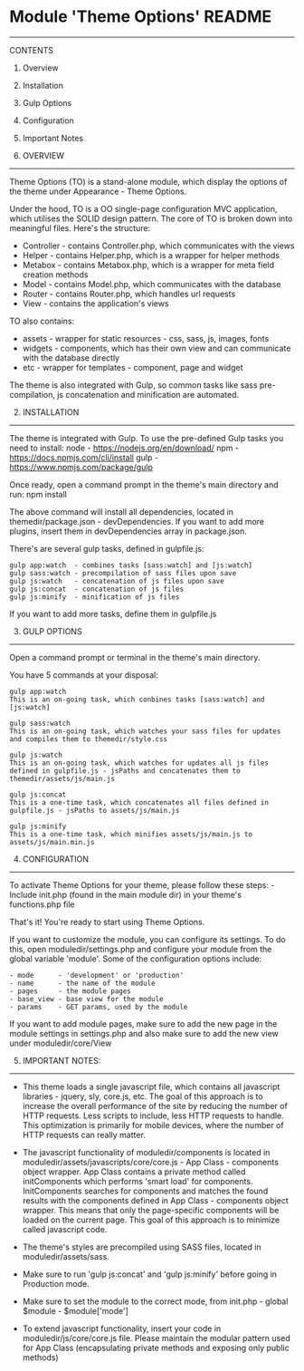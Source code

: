 
# Module 'Theme Options' README
------------------------------------------------------------
CONTENTS

1. Overview
2. Installation
3. Gulp Options
4. Configuration
5. Important Notes




1. OVERVIEW
------------------------------------------------------------
Theme Options (TO) is a stand-alone module, which display the options of the theme under Appearance - Theme Options.

Under the hood, TO is a OO single-page configuration MVC application, which utilises the SOLID design pattern. The core of TO is
broken down into meaningful files. Here's the structure:

- Controller    - contains Controller.php, which communicates with the views
- Helper        - contains Helper.php, which is a wrapper for helper methods
- Metabox       - contains Metabox.php, which is a wrapper for meta field creation methods
- Model         - contains Model.php, which communicates with the database
- Router        - contains Router.php, which handles url requests
- View          - contains the application's views

TO also contains:

- assets        - wrapper for static resources - css, sass, js, images, fonts
- widgets       - components, which has their own view and can communicate with the database directly
- etc           - wrapper for templates - component, page and widget

The theme is also integrated with Gulp, so common tasks like sass pre-compilation, js concatenation and minification are automated.




2. INSTALLATION
------------------------------------------------------------
The theme is integrated with Gulp. To use the pre-defined Gulp tasks you need to install:
	node        - https://nodejs.org/en/download/
	npm         - https://docs.npmjs.com/cli/install
	gulp        - https://www.npmjs.com/package/gulp

Once ready, open a command prompt in the theme's main directory and run:
npm install

The above command will install all dependencies, located in themedir/package.json - devDependencies.
If you want to add more plugins, insert them in devDependencies array in package.json.

There's are several gulp tasks, defined in gulpfile.js:

	gulp app:watch  - combines tasks [sass:watch] and [js:watch]
	gulp sass:watch - precompilation of sass files upon save
	gulp js:watch   - concatenation of js files upon save
	gulp js:concat  - concatenation of js files
	gulp js:minify  - minification of js files

If you want to add more tasks, define them in gulpfile.js




3. GULP OPTIONS
------------------------------------------------------------
Open a command prompt or terminal in the theme's main directory.

You have 5 commands at your disposal:

	gulp app:watch
	This is an on-going task, which conbines tasks [sass:watch] and [js:watch]

	gulp sass:watch
	This is an on-going task, which watches your sass files for updates and compiles them to themedir/style.css

	gulp js:watch
	This is an on-going task, which watches for updates all js files defined in gulpfile.js - jsPaths and concatenates them to themedir/assets/js/main.js

	gulp js:concat
	This is a one-time task, which concatenates all files defined in gulpfile.js - jsPaths to assets/js/main.js

	gulp js:minify
	This is a one-time task, which minifies assets/js/main.js to assets/js/main.min.js




4. CONFIGURATION
------------------------------------------------------------
To activate Theme Options for your theme, please follow these steps:
    - Include init.php (found in the main module dir) in your theme's functions.php file

That's it! You're ready to start using Theme Options.

If you want to customize the module, you can configure its settings. To do this, open moduledir/settings.php and configure your module from the global variable 'module'.
Some of the configuration options include:

    - mode      - 'development' or 'production'
    - name      - the name of the module
    - pages     - the module pages
    - base_view - base view for the module
    - params    - GET params, used by the module

If you want to add module pages, make sure to add the new page in the module settings in settings.php and also make sure to add the new view under moduledir/core/View



5. IMPORTANT NOTES:
------------------------------------------------------------
- This theme loads a single javascript file, which contains all javascript libraries - jquery, sly, core.js, etc. The goal of this approach is to increase the overall performance of the site by reducing the number of HTTP requests. Less scripts to include, less HTTP requests to handle. This optimization is primarily for mobile devices, where the number of HTTP requests can really matter.

- The javascript functionality of moduledir/components is located in moduledir/assets/javascripts/core/core.js - App Class - components object wrapper. App Class contains a private method called initComponents which performs 'smart load' for components. InitComponents searches for components and matches the found results with the components defined in App Class - components object wrapper. This means that only the page-specific components will be loaded on the current page. This goal of this approach is to minimize called javascript code.

- The theme's styles are precompiled using SASS files, located in moduledir/assets/sass.

- Make sure to run 'gulp js:concat' and 'gulp js:minify' before going in Production mode.

- Make sure to set the module to the correct mode, from init.php - global $module - $module['mode']

- To extend javascript functionality, insert your code in moduledir/js/core/core.js file. Please maintain the modular pattern used for App Class (encapsulating private methods and exposing only public methods)